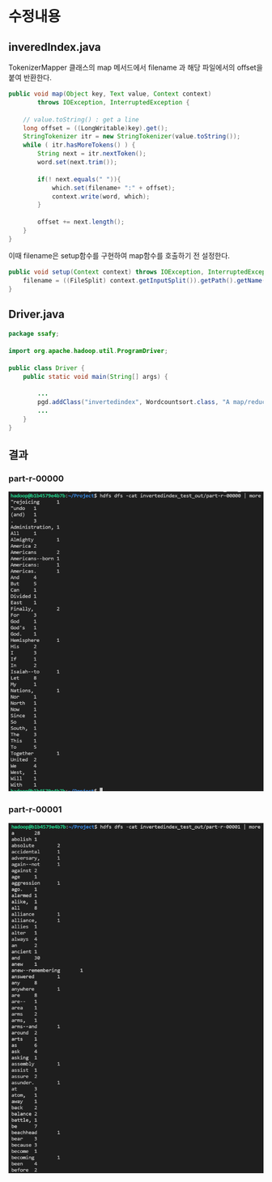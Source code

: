 # 수정내용

## inveredIndex.java

TokenizerMapper 클래스의 map 메서드에서 
filename 과 해당 파일에서의 offset을 붙여 반환한다.


```java
public void map(Object key, Text value, Context context)
		throws IOException, InterruptedException {

	// value.toString() : get a line
	long offset = ((LongWritable)key).get();
	StringTokenizer itr = new StringTokenizer(value.toString());
	while ( itr.hasMoreTokens() ) {
		String next = itr.nextToken();
		word.set(next.trim());

		if(! next.equals(" ")){
			which.set(filename+ ":" + offset);
			context.write(word, which);
		}
		
		offset += next.length();
	}
}
```

이때 filename은 setup함수를 구현하여 map함수를 호출하기 전 설정한다.
```java
public void setup(Context context) throws IOException, InterruptedException{
	filename = ((FileSplit) context.getInputSplit()).getPath().getName();
}
```

## Driver.java

```java
package ssafy;

import org.apache.hadoop.util.ProgramDriver;

public class Driver {
	public static void main(String[] args) {
		
		...
		pgd.addClass("invertedindex", Wordcountsort.class, "A map/reduce program with Inverted Index");
		...
	}
}
```

## 결과
### part-r-00000
![result1](result1.PNG)

### part-r-00001
![result2](result2.PNG)
